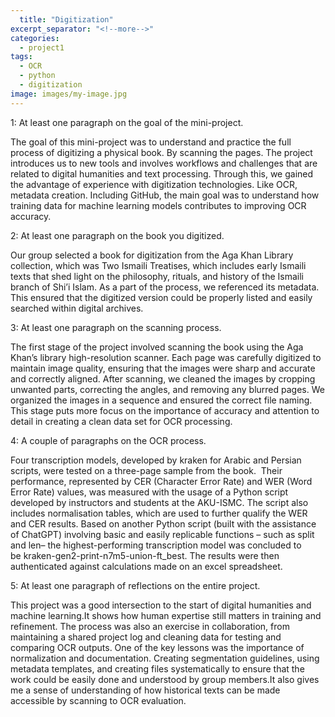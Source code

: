 ```yaml
---
  title: "Digitization"
excerpt_separator: "<!--more-->"
categories:
  - project1
tags:
  - OCR
  - python
  - digitization
image: images/my-image.jpg
---
```

1: At least one paragraph on the goal of the mini-project.

The goal of this mini-project was to understand and practice the full process of digitizing a physical book. By scanning the pages. The project introduces us to new tools and involves workflows and challenges that are related to digital humanities and text processing. Through this, we gained the advantage of experience with digitization technologies. Like OCR, metadata creation. Including GitHub, the main goal was to understand how training data for machine learning models contributes to improving OCR accuracy.

2: At least one paragraph on the book you digitized.

Our group selected a book for digitization from the Aga Khan Library collection, which was Two Ismaili Treatises, which includes early Ismaili texts that shed light on the philosophy, rituals, and history of the Ismaili branch of Shi’i Islam. As a part of the process, we referenced its metadata. This ensured that the digitized version could be properly listed and easily searched within digital archives.

3: At least one paragraph on the scanning process.

The first stage of the project involved scanning the book using the Aga Khan’s library high-resolution scanner. Each page was carefully digitized to maintain image quality, ensuring that the images were sharp and accurate and correctly aligned. After scanning, we cleaned the images by cropping unwanted parts, correcting the angles, and removing any blurred pages. We organized the images in a sequence and ensured the correct file naming. This stage puts more focus on the importance of accuracy and attention to detail in creating a clean data set for OCR processing.

4: A couple of paragraphs on the OCR process.

Four transcription models, developed by kraken for Arabic and Persian scripts, were tested on a three-page sample from the book.  Their performance, represented by CER (Character Error Rate) and WER (Word Error Rate) values, was measured with the usage of a Python script developed by instructors and students at the AKU-ISMC. The script also includes normalisation tables, which are used to further qualify the WER and CER results. Based on another Python script (built with the assistance of ChatGPT) involving basic and easily replicable functions – such as split and len– the highest-performing transcription model was concluded to be kraken-gen2-print-n7m5-union-ft_best. The results were then authenticated against calculations made on an excel spreadsheet.

5: At least one paragraph of reflections on the entire project.

This project was a good intersection to the start of digital humanities and machine learning.It shows how human expertise still matters in training and refinement. The process was also an exercise in collaboration, from maintaining a shared project log and cleaning data for testing and comparing OCR outputs.
One of the key lessons was the importance of normalization and documentation. Creating segmentation guidelines, using metadata templates, and creating files systematically to ensure that the work could be easily done and understood by group members.It also gives me a sense of understanding of how historical texts can be made accessible by scanning to OCR evaluation. 
